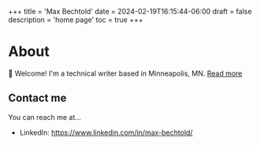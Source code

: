 +++
title = 'Max Bechtold'
date = 2024-02-19T16:15:44-06:00
draft = false
description = 'home page'
toc = true
+++

# About

:wave: Welcome! I'm a technical writer based in Minneapolis, MN. [Read more](about.md)

## Contact me

You can reach me at...

* LinkedIn: https://www.linkedin.com/in/max-bechtold/


